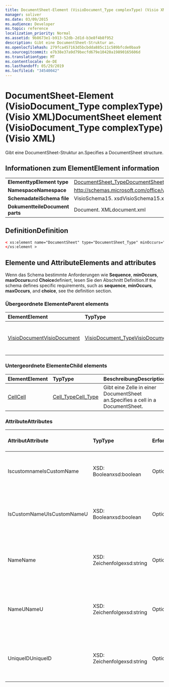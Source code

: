 ```yaml
---
title: DocumentSheet-Element (VisioDocument_Type complexType) (Visio XML)
manager: soliver
ms.date: 03/09/2015
ms.audience: Developer
ms.topic: reference
localization_priority: Normal
ms.assetid: 9b8673e1-b913-52db-2d1d-b3e8f4b8f952
description: Gibt eine DocumentSheet-Struktur an.
ms.openlocfilehash: 279fca457163d5bcbdda885c11c589bfcde0baa9
ms.sourcegitcommit: e7b38e37a9d79becfd679e10420a19890165606d
ms.translationtype: MT
ms.contentlocale: de-DE
ms.lasthandoff: 05/29/2019
ms.locfileid: "34540042"
---
```

# <a name="documentsheet-element-visiodocumenttype-complextype-visio-xml"></a><span data-ttu-id="c55fe-103">DocumentSheet-Element (VisioDocument_Type complexType) (Visio XML)</span><span class="sxs-lookup"><span data-stu-id="c55fe-103">DocumentSheet element (VisioDocument_Type complexType) (Visio XML)</span></span>

<span data-ttu-id="c55fe-104">Gibt eine DocumentSheet-Struktur an.</span><span class="sxs-lookup"><span data-stu-id="c55fe-104">Specifies a DocumentSheet structure.</span></span>
  
## <a name="element-information"></a><span data-ttu-id="c55fe-105">Informationen zum Element</span><span class="sxs-lookup"><span data-stu-id="c55fe-105">Element information</span></span>

|||
|:-----|:-----|
|<span data-ttu-id="c55fe-106">**Elementtyp**</span><span class="sxs-lookup"><span data-stu-id="c55fe-106">**Element type**</span></span> <br/> |[<span data-ttu-id="c55fe-107">DocumentSheet_Type</span><span class="sxs-lookup"><span data-stu-id="c55fe-107">DocumentSheet_Type</span></span>](documentsheet_type-complextypevisio-xml.md) <br/> |
|<span data-ttu-id="c55fe-108">**Namespace**</span><span class="sxs-lookup"><span data-stu-id="c55fe-108">**Namespace**</span></span> <br/> |http://schemas.microsoft.com/office/visio/2012/main  <br/> |
|<span data-ttu-id="c55fe-109">**Schemadatei**</span><span class="sxs-lookup"><span data-stu-id="c55fe-109">**Schema file**</span></span> <br/> |<span data-ttu-id="c55fe-110">VisioSchema15. xsd</span><span class="sxs-lookup"><span data-stu-id="c55fe-110">VisioSchema15.xsd</span></span>  <br/> |
|<span data-ttu-id="c55fe-111">**Dokumentteile**</span><span class="sxs-lookup"><span data-stu-id="c55fe-111">**Document parts**</span></span> <br/> |<span data-ttu-id="c55fe-112">Document. XML</span><span class="sxs-lookup"><span data-stu-id="c55fe-112">document.xml</span></span>  <br/> |
   
## <a name="definition"></a><span data-ttu-id="c55fe-113">Definition</span><span class="sxs-lookup"><span data-stu-id="c55fe-113">Definition</span></span>

```XML
< xs:element name="DocumentSheet" type="DocumentSheet_Type" minOccurs="0" maxOccurs="1" >
</xs:element >
```

## <a name="elements-and-attributes"></a><span data-ttu-id="c55fe-114">Elemente und Attribute</span><span class="sxs-lookup"><span data-stu-id="c55fe-114">Elements and attributes</span></span>

<span data-ttu-id="c55fe-115">Wenn das Schema bestimmte Anforderungen wie **Sequence**, **minOccurs**, **maxOccurs**und **Choice**definiert, lesen Sie den Abschnitt Definition.</span><span class="sxs-lookup"><span data-stu-id="c55fe-115">If the schema defines specific requirements, such as **sequence**, **minOccurs**, **maxOccurs**, and **choice**, see the definition section.</span></span> 
  
### <a name="parent-elements"></a><span data-ttu-id="c55fe-116">Übergeordnete Elemente</span><span class="sxs-lookup"><span data-stu-id="c55fe-116">Parent elements</span></span>

|<span data-ttu-id="c55fe-117">**Element**</span><span class="sxs-lookup"><span data-stu-id="c55fe-117">**Element**</span></span>|<span data-ttu-id="c55fe-118">**Typ**</span><span class="sxs-lookup"><span data-stu-id="c55fe-118">**Type**</span></span>|<span data-ttu-id="c55fe-119">**Beschreibung**</span><span class="sxs-lookup"><span data-stu-id="c55fe-119">**Description**</span></span>|
|:-----|:-----|:-----|
|[<span data-ttu-id="c55fe-120">VisioDocument</span><span class="sxs-lookup"><span data-stu-id="c55fe-120">VisioDocument</span></span>](visiodocument-elementvisio-xml.md) <br/> |[<span data-ttu-id="c55fe-121">VisioDocument_Type</span><span class="sxs-lookup"><span data-stu-id="c55fe-121">VisioDocument_Type</span></span>](visiodocument_type-complextypevisio-xml.md) <br/> |<span data-ttu-id="c55fe-122">Das Stammelement eines Microsoft Visio Dokuments.</span><span class="sxs-lookup"><span data-stu-id="c55fe-122">The root element of a Microsoft Visio document.</span></span>  <br/> |
   
### <a name="child-elements"></a><span data-ttu-id="c55fe-123">Untergeordnete Elemente</span><span class="sxs-lookup"><span data-stu-id="c55fe-123">Child elements</span></span>

|<span data-ttu-id="c55fe-124">**Element**</span><span class="sxs-lookup"><span data-stu-id="c55fe-124">**Element**</span></span>|<span data-ttu-id="c55fe-125">**Typ**</span><span class="sxs-lookup"><span data-stu-id="c55fe-125">**Type**</span></span>|<span data-ttu-id="c55fe-126">**Beschreibung**</span><span class="sxs-lookup"><span data-stu-id="c55fe-126">**Description**</span></span>|
|:-----|:-----|:-----|
|[<span data-ttu-id="c55fe-127">Cell</span><span class="sxs-lookup"><span data-stu-id="c55fe-127">Cell</span></span>](cell-elementvisio-xml.md) <br/> |[<span data-ttu-id="c55fe-128">Cell_Type</span><span class="sxs-lookup"><span data-stu-id="c55fe-128">Cell_Type</span></span>](cell_type-complextypevisio-xml.md) <br/> |<span data-ttu-id="c55fe-129">Gibt eine Zelle in einer DocumentSheet an.</span><span class="sxs-lookup"><span data-stu-id="c55fe-129">Specifies a cell in a DocumentSheet.</span></span>  <br/> |
   
### <a name="attributes"></a><span data-ttu-id="c55fe-130">Attribute</span><span class="sxs-lookup"><span data-stu-id="c55fe-130">Attributes</span></span>

|<span data-ttu-id="c55fe-131">**Attribut**</span><span class="sxs-lookup"><span data-stu-id="c55fe-131">**Attribute**</span></span>|<span data-ttu-id="c55fe-132">**Typ**</span><span class="sxs-lookup"><span data-stu-id="c55fe-132">**Type**</span></span>|<span data-ttu-id="c55fe-133">**Erforderlich**</span><span class="sxs-lookup"><span data-stu-id="c55fe-133">**Required**</span></span>|<span data-ttu-id="c55fe-134">**Beschreibung**</span><span class="sxs-lookup"><span data-stu-id="c55fe-134">**Description**</span></span>|<span data-ttu-id="c55fe-135">**Mögliche Werte**</span><span class="sxs-lookup"><span data-stu-id="c55fe-135">**Possible values**</span></span>|
|:-----|:-----|:-----|:-----|:-----|
|<span data-ttu-id="c55fe-136">Iscustomname</span><span class="sxs-lookup"><span data-stu-id="c55fe-136">IsCustomName</span></span>  <br/> |<span data-ttu-id="c55fe-137">XSD: Boolean</span><span class="sxs-lookup"><span data-stu-id="c55fe-137">xsd:boolean</span></span>  <br/> |<span data-ttu-id="c55fe-138">Optional</span><span class="sxs-lookup"><span data-stu-id="c55fe-138">optional</span></span>  <br/> |<span data-ttu-id="c55fe-139">Beschreibt, ob der Name vom Benutzer angepasst wurde.</span><span class="sxs-lookup"><span data-stu-id="c55fe-139">Describes whether the name has been customized by the user.</span></span>  <br/> |<span data-ttu-id="c55fe-140">Werte des XSD: Boolean-Typs.</span><span class="sxs-lookup"><span data-stu-id="c55fe-140">Values of the xsd:Boolean type.</span></span>  <br/> |
|<span data-ttu-id="c55fe-141">IsCustomNameU</span><span class="sxs-lookup"><span data-stu-id="c55fe-141">IsCustomNameU</span></span>  <br/> |<span data-ttu-id="c55fe-142">XSD: Boolean</span><span class="sxs-lookup"><span data-stu-id="c55fe-142">xsd:boolean</span></span>  <br/> |<span data-ttu-id="c55fe-143">Optional</span><span class="sxs-lookup"><span data-stu-id="c55fe-143">optional</span></span>  <br/> |<span data-ttu-id="c55fe-144">Beschreibt, ob der universelle Name vom Benutzer angepasst wurde.</span><span class="sxs-lookup"><span data-stu-id="c55fe-144">Describes whether the universal name has been customized by the user.</span></span>  <br/> |<span data-ttu-id="c55fe-145">Werte des XSD: Boolean-Typs.</span><span class="sxs-lookup"><span data-stu-id="c55fe-145">Values of the xsd:Boolean type.</span></span>  <br/> |
|<span data-ttu-id="c55fe-146">Name</span><span class="sxs-lookup"><span data-stu-id="c55fe-146">Name</span></span>  <br/> |<span data-ttu-id="c55fe-147">XSD: Zeichenfolge</span><span class="sxs-lookup"><span data-stu-id="c55fe-147">xsd:string</span></span>  <br/> |<span data-ttu-id="c55fe-148">Optional</span><span class="sxs-lookup"><span data-stu-id="c55fe-148">optional</span></span>  <br/> |<span data-ttu-id="c55fe-149">Gibt den sprachabhängigen Namen des DocumentSheet an.</span><span class="sxs-lookup"><span data-stu-id="c55fe-149">Specifies the language-dependent name of the DocumentSheet.</span></span>  <br/> |<span data-ttu-id="c55fe-150">Werte des Typs XSD: String.</span><span class="sxs-lookup"><span data-stu-id="c55fe-150">Values of the xsd:string type.</span></span>  <br/> |
|<span data-ttu-id="c55fe-151">NameU</span><span class="sxs-lookup"><span data-stu-id="c55fe-151">NameU</span></span>  <br/> |<span data-ttu-id="c55fe-152">XSD: Zeichenfolge</span><span class="sxs-lookup"><span data-stu-id="c55fe-152">xsd:string</span></span>  <br/> |<span data-ttu-id="c55fe-153">Optional</span><span class="sxs-lookup"><span data-stu-id="c55fe-153">optional</span></span>  <br/> |<span data-ttu-id="c55fe-154">Gibt den sprachunabhängigen Namen des DocumentSheet an.</span><span class="sxs-lookup"><span data-stu-id="c55fe-154">Specifies the language- independent name of the DocumentSheet.</span></span>  <br/> |<span data-ttu-id="c55fe-155">Werte des Typs XSD: String.</span><span class="sxs-lookup"><span data-stu-id="c55fe-155">Values of the xsd:string type.</span></span>  <br/> |
|<span data-ttu-id="c55fe-156">UniqueID</span><span class="sxs-lookup"><span data-stu-id="c55fe-156">UniqueID</span></span>  <br/> |<span data-ttu-id="c55fe-157">XSD: Zeichenfolge</span><span class="sxs-lookup"><span data-stu-id="c55fe-157">xsd:string</span></span>  <br/> |<span data-ttu-id="c55fe-158">Optional</span><span class="sxs-lookup"><span data-stu-id="c55fe-158">optional</span></span>  <br/> |<span data-ttu-id="c55fe-159">Optionaler string-Wert.</span><span class="sxs-lookup"><span data-stu-id="c55fe-159">Optional string.</span></span> <span data-ttu-id="c55fe-160">Eine GUID (Globally Unique Identifier), die das Shape identifiziert.</span><span class="sxs-lookup"><span data-stu-id="c55fe-160">A GUID (globally unique identifier) identifying the shape.</span></span>  <br/> |<span data-ttu-id="c55fe-161">Werte des Typs XSD: String.</span><span class="sxs-lookup"><span data-stu-id="c55fe-161">Values of the xsd:string type.</span></span>  <br/> |
   

